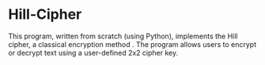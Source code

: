 # Hill-Cipher
This program, written from scratch (using Python),  implements the Hill cipher, a classical encryption method . The program allows users to encrypt or decrypt text using a user-defined 2x2 cipher key.

